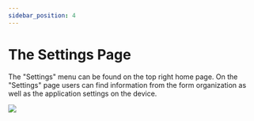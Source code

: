 ```yaml
---
sidebar_position: 4
---
```


# The Settings Page

The "Settings" menu can be found on the top right home page. On the "Settings" page users can find information from the form organization  as well as the application settings on the device.

![](/img/screenshots/android-application-usage/home-page/settings-page-1.png#center)